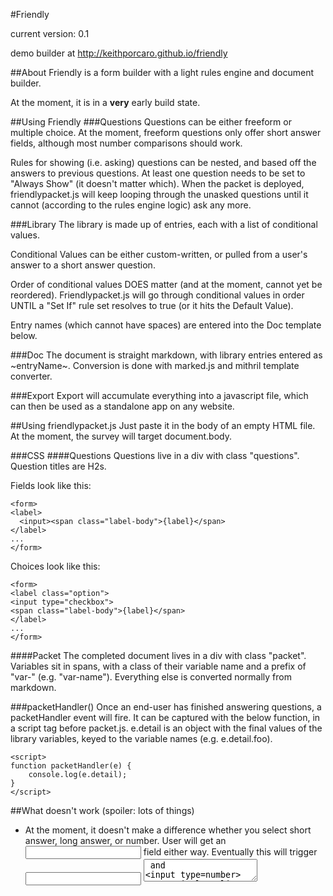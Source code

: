 #Friendly

current version: 0.1

demo builder at http://keithporcaro.github.io/friendly

##About
Friendly is a form builder with a light rules engine and document builder.

At the moment, it is in a **very** early build state.

##Using Friendly
###Questions
Questions can be either freeform or multiple choice. At the moment, freeform questions only offer short answer fields, although most number comparisons should work.

Rules for showing (i.e. asking) questions can be nested, and based off the answers to previous questions. At least one question needs to be set to "Always Show" (it doesn't matter which). When the packet is deployed, friendlypacket.js will keep looping through the unasked questions until it cannot (according to the rules engine logic) ask any more.

###Library
The library is made up of entries, each with a list of conditional values.

Conditional Values can be either custom-written, or pulled from a user's answer to a short answer question.

Order of conditional values DOES matter (and at the moment, cannot yet be reordered). Friendlypacket.js will go through conditional values in order UNTIL a "Set If" rule set resolves to true (or it hits the Default Value).

Entry names (which cannot have spaces) are entered into the Doc template below.

###Doc
The document is straight markdown, with library entries entered as ~entryName~. Conversion is done with marked.js and mithril template converter.

###Export
Export will accumulate everything into a javascript file, which can then be used as a standalone app on any website. 

##Using friendlypacket.js
Just paste it in the body of an empty HTML file. At the moment, the survey will target document.body.

###CSS
####Questions
Questions live in a div with class "questions". Question titles are H2s.

Fields look like this:
```
<form>
<label>
  <input><span class="label-body">{label}</span>
</label>
...
</form>
```

Choices look like this:
```
<form>
<label class="option">
<input type="checkbox">
<span class="label-body">{label}</span>
</label>
...
</form>
```

####Packet
The completed document lives in a div with class "packet". Variables sit in spans, with a class of their variable name and a prefix of "var-" (e.g. "var-name"). Everything else is converted normally from markdown.


###packetHandler()
Once an end-user has finished answering questions, a packetHandler event will fire. It can be captured with the below function, in a script tag before packet.js. e.detail is an object with the final values of the library variables, keyed to the variable names (e.g. e.detail.foo).

```
<script>
function packetHandler(e) {
    console.log(e.detail);
}
</script>
```

##What doesn't work (spoiler: lots of things)
* At the moment, it doesn't make a difference whether you select short answer, long answer, or number. User will get an <input> field either way. Eventually this will trigger <input> <textarea> and <input type=number> respectively.
* There's no validation on the form-builder side. So, if there are rules that never resolve, or variables that are improperly matched in the document, errors will result.
* Currently, this uses base64 encoded strings to build some of the unchanging components of the final packet. This is suboptimal.
* Back button doesn't work, and all data is lost on a page refresh.
* Regex is untested, and may not work.
* Yeah, needs a test suite.
* No errors fire.

##Roadmap
0.1 - Asker

To-Do:
Validation
History
LocalStorage
Import
Expose Variables
API Calls
Lists
Math
Custom element targeting
Replace document builder kludge (perhaps with ProseMirror?)
Visualize question flows
Single Page option
Back button

